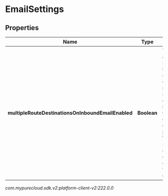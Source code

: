 # EmailSettings


## Properties

| Name | Type | Description | Notes |
| ------------ | ------------- | ------------- | ------------- |
| **multipleRouteDestinationsOnInboundEmailEnabled** | **Boolean** | This setting allows a single inbound email that contains multiple routes configured in Genesys Cloud to create a conversation per route. When this setting is disabled only a single conversation will be created |  [optional] |




_com.mypurecloud.sdk.v2:platform-client-v2:222.0.0_
